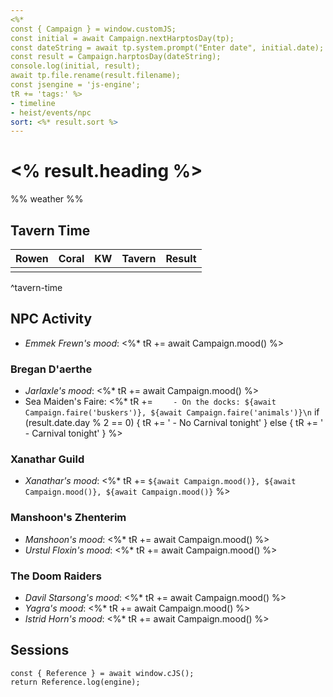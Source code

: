 ```yaml
---
<%*
const { Campaign } = window.customJS;
const initial = await Campaign.nextHarptosDay(tp);
const dateString = await tp.system.prompt("Enter date", initial.date);
const result = Campaign.harptosDay(dateString);
console.log(initial, result);
await tp.file.rename(result.filename);
const jsengine = 'js-engine';
tR += 'tags:' %>
- timeline
- heist/events/npc
sort: <%* result.sort %>
---
```

# <% result.heading %>

%% weather %%

## Tavern Time

| Rowen | Coral  | KW | Tavern | Result |
|-------|--------|----|--------|--------|
|       |        |    |        |  |
^tavern-time

## NPC Activity

- *Emmek Frewn's mood*: <%* tR += await Campaign.mood() %>

### Bregan D'aerthe
- *Jarlaxle's mood*: <%* tR += await Campaign.mood() %>
- Sea Maiden's Faire: 
<%*
tR += `    - On the docks: ${await Campaign.faire('buskers')}, ${await Campaign.faire('animals')}\n`
if (result.date.day % 2 == 0) {
    tR += '    - No Carnival tonight'
} else {
    tR += '    - Carnival tonight'
}
%>

### Xanathar Guild
- *Xanathar's mood*: <%* tR += `${await Campaign.mood()}, ${await Campaign.mood()}, ${await Campaign.mood()}` %>

### Manshoon's Zhenterim
- *Manshoon's mood*: <%* tR += await Campaign.mood() %>
- *Urstul Floxin's mood*: <%* tR += await Campaign.mood() %>

### The Doom Raiders
- *Davil Starsong's mood*: <%* tR += await Campaign.mood() %>
- *Yagra's mood*: <%* tR += await Campaign.mood() %>
- *Istrid Horn's mood*: <%* tR += await Campaign.mood() %>

## Sessions
```<% jsengine %>
const { Reference } = await window.cJS();
return Reference.log(engine);
```
